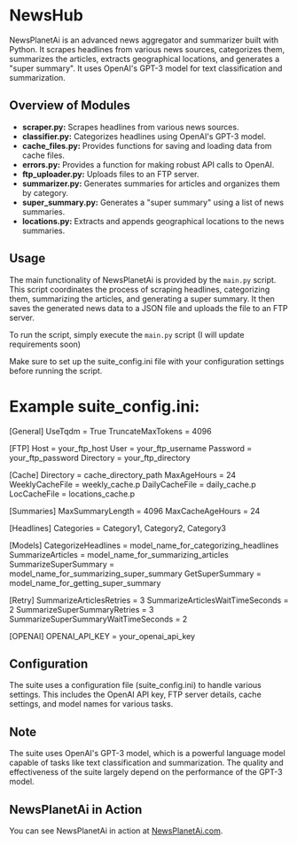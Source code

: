 # NewsHub
NewsPlanetAi is an advanced news aggregator and summarizer built with Python. It scrapes headlines from various news sources, categorizes them, summarizes the articles, extracts geographical locations, and generates a "super summary". It uses OpenAI's GPT-3 model for text classification and summarization.

## Overview of Modules

- **scraper.py:** Scrapes headlines from various news sources.
- **classifier.py:** Categorizes headlines using OpenAI's GPT-3 model.
- **cache_files.py:** Provides functions for saving and loading data from cache files.
- **errors.py:** Provides a function for making robust API calls to OpenAI.
- **ftp_uploader.py:** Uploads files to an FTP server.
- **summarizer.py:** Generates summaries for articles and organizes them by category.
- **super_summary.py:** Generates a "super summary" using a list of news summaries.
- **locations.py:** Extracts and appends geographical locations to the news summaries.

## Usage

The main functionality of NewsPlanetAi is provided by the `main.py` script. This script coordinates the process of scraping headlines, categorizing them, summarizing the articles, and generating a super summary. It then saves the generated news data to a JSON file and uploads the file to an FTP server.

To run the script, simply execute the `main.py` script (I will update requirements soon)

Make sure to set up the suite_config.ini file with your configuration settings before running the script.

# Example suite_config.ini:

[General]
UseTqdm = True
TruncateMaxTokens = 4096

[FTP]
Host = your_ftp_host
User = your_ftp_username
Password = your_ftp_password
Directory = your_ftp_directory

[Cache]
Directory = cache_directory_path
MaxAgeHours = 24
WeeklyCacheFile = weekly_cache.p
DailyCacheFile = daily_cache.p
LocCacheFile = locations_cache.p

[Summaries]
MaxSummaryLength = 4096
MaxCacheAgeHours = 24

[Headlines]
Categories = Category1, Category2, Category3

[Models]
CategorizeHeadlines = model_name_for_categorizing_headlines
SummarizeArticles = model_name_for_summarizing_articles
SummarizeSuperSummary = model_name_for_summarizing_super_summary
GetSuperSummary = model_name_for_getting_super_summary

[Retry]
SummarizeArticlesRetries = 3
SummarizeArticlesWaitTimeSeconds = 2
SummarizeSuperSummaryRetries = 3
SummarizeSuperSummaryWaitTimeSeconds = 2

[OPENAI]
OPENAI_API_KEY = your_openai_api_key


## Configuration
The suite uses a configuration file (suite_config.ini) to handle various settings. This includes the OpenAI API key, FTP server details, cache settings, and model names for various tasks.

## Note
The suite uses OpenAI's GPT-3 model, which is a powerful language model capable of tasks like text classification and summarization. The quality and effectiveness of the suite largely depend on the performance of the GPT-3 model.

## NewsPlanetAi in Action

You can see NewsPlanetAi in action at [NewsPlanetAi.com](http://www.newsplanetai.com).



